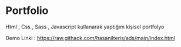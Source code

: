# Portfolio
Html , Css , Sass , Javascript kullanarak yaptığım kişisel portfolyo


Demo Linki : https://raw.githack.com/hasanilteris/ads/main/index.html
